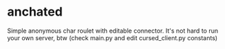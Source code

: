 # anchated
Simple anonymous char roulet with editable connector. It's not hard to run your own server, btw (check main.py and edit cursed_client.py constants)
